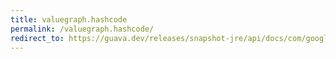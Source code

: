 ```yaml
---
title: valuegraph.hashcode
permalink: /valuegraph.hashcode/
redirect_to: https://guava.dev/releases/snapshot-jre/api/docs/com/google/common/graph/ValueGraph.html#hashCode--
---
```

